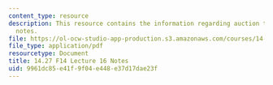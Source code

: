 ```yaml
---
content_type: resource
description: This resource contains the information regarding auction types and settings
  notes.
file: https://ol-ocw-studio-app-production.s3.amazonaws.com/courses/14-27-economics-and-e-commerce-fall-2014/9961dc85e41f9f04e448e37d17dae23f_MIT14_27F14_Lec16.pdf
file_type: application/pdf
resourcetype: Document
title: 14.27 F14 Lecture 16 Notes
uid: 9961dc85-e41f-9f04-e448-e37d17dae23f
---
```


